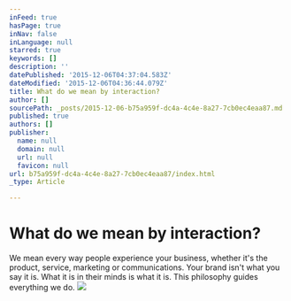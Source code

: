 ```yaml
---
inFeed: true
hasPage: true
inNav: false
inLanguage: null
starred: true
keywords: []
description: ''
datePublished: '2015-12-06T04:37:04.583Z'
dateModified: '2015-12-06T04:36:44.079Z'
title: What do we mean by interaction?
author: []
sourcePath: _posts/2015-12-06-b75a959f-dc4a-4c4e-8a27-7cb0ec4eaa87.md
published: true
authors: []
publisher:
  name: null
  domain: null
  url: null
  favicon: null
url: b75a959f-dc4a-4c4e-8a27-7cb0ec4eaa87/index.html
_type: Article

---
```

# What do we mean by interaction?

We mean every way people experience your business, whether it's the product, service, marketing or communications. Your brand isn't what you say it is. What it is in their minds is what it is.
This philosophy guides everything we do. ![](https://the-grid-user-content.s3-us-west-2.amazonaws.com/ed9dca52-9a58-4bdb-abcd-f96442fc5f91.jpg)
